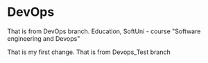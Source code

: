 # DevOps
That is from DevOps branch. 
Education, SoftUni - course "Software engineering and Devops"

That is my first change.
That is from Devops_Test branch
